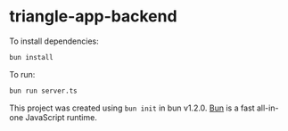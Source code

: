 # triangle-app-backend

To install dependencies:

```bash
bun install
```

To run:

```bash
bun run server.ts
```

This project was created using `bun init` in bun v1.2.0. [Bun](https://bun.sh) is a fast all-in-one JavaScript runtime.
